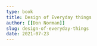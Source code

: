 ```yaml
---
type: book
title: Design of Everyday things
author: [[Don Norman]]
slug: design-of-everyday-things
date: 2021-07-23
---
```


